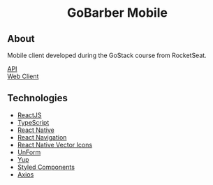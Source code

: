 <h1 align="center">
    GoBarber Mobile
</h1>

## About
Mobile client developed during the GoStack course from RocketSeat.

[API](https://github.com/EduardoDonadon/GoBarber-API) <br>
[Web Client](https://github.com/EduardoDonadon/GoBarber-web)

## Technologies
- [ReactJS](https://reactjs.org/)
- [TypeScript](https://www.typescriptlang.org/)
- [React Native](https://reactnative.dev/)
- [React Navigation](https://reactnavigation.org/)
- [React Native Vector Icons](https://github.com/oblador/react-native-vector-icons)
- [UnForm](https://unform.dev/)
- [Yup](https://github.com/jquense/yup)
- [Styled Components](https://styled-components.com/)
- [Axios](https://github.com/axios/axios)
